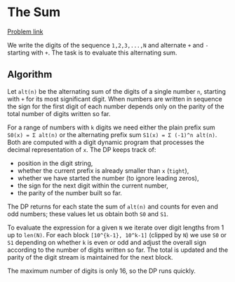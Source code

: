 # The Sum

[Problem link](https://www.spoj.com/problems/KPSUM/)

We write the digits of the sequence `1,2,3,...,N` and alternate `+` and `-`
starting with `+`.  The task is to evaluate this alternating sum.

## Algorithm

Let `alt(n)` be the alternating sum of the digits of a single number `n`,
starting with `+` for its most significant digit.  When numbers are written in
sequence the sign for the first digit of each number depends only on the parity
of the total number of digits written so far.

For a range of numbers with `k` digits we need either the plain prefix sum
`S0(x) = Σ alt(n)` or the alternating prefix sum
`S1(x) = Σ (-1)^n alt(n)`.  Both are computed with a digit dynamic program
that processes the decimal representation of `x`.  The DP keeps track of:

- position in the digit string,
- whether the current prefix is already smaller than `x` (`tight`),
- whether we have started the number (to ignore leading zeros),
- the sign for the next digit within the current number,
- the parity of the number built so far.

The DP returns for each state the sum of `alt(n)` and counts for even and odd
numbers; these values let us obtain both `S0` and `S1`.

To evaluate the expression for a given `N` we iterate over digit lengths from 1
up to `len(N)`.  For each block `[10^{k-1}, 10^k-1]` (clipped by `N`) we use
`S0` or `S1` depending on whether `k` is even or odd and adjust the overall
sign according to the number of digits written so far.  The total is updated and
the parity of the digit stream is maintained for the next block.

The maximum number of digits is only 16, so the DP runs quickly.
